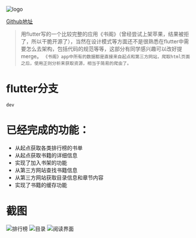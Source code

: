 ![logo](https://github.com/StrongX/readBook/blob/master/meta/icon512.png?raw=true)

[Github地址](https://github.com/StrongX/readBook)

> 用flutter写的一个比较完整的应用《书阁》（曾经尝试上架苹果，结果被拒了，所以干脆开源了），当然在设计模式等方面还不是很熟悉在flutter中需要怎么去架构，包括代码的规范等等，这部分有同学感兴趣可以改好提merge。
`《书阁》app中所有的数据都是直接来自起点和第三方网站，爬取html页面之后，使用正则分析来获取资源，相当于简易的爬虫了。`

# flutter分支
`dev`

# 已经完成的功能：
- 从起点获取各类排行榜的书单
- 从起点获取书籍的详细信息
- 实现了加入书架的功能
- 从第三方网站查找书籍信息
- 从第三方网站获取目录信息和章节内容
- 实现了书籍的缓存功能

# 截图
![排行榜](https://github.com/StrongX/readBook/blob/master/meta/0x0ss%20(1).jpg?raw=true)
![目录](https://github.com/StrongX/readBook/blob/master/meta/0x0ss%20(2).jpg?raw=true)
![阅读界面](https://github.com/StrongX/readBook/blob/master/meta/0x0ss%20(3).jpg?raw=true)

